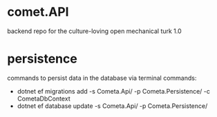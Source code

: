 # comet.API
backend repo for the culture-loving open mechanical turk 1.0

# persistence
commands to persist data in the database via terminal commands:
- dotnet ef migrations add <Name> -s Cometa.Api/ -p Cometa.Persistence/ -c CometaDbContext
- dotnet ef database update -s Cometa.Api/ -p Cometa.Persistence/

